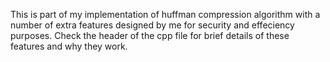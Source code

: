 This is part of my implementation of huffman compression algorithm with a number of extra features designed by me for security and effeciency purposes. Check the header of the cpp file for brief details of these features and why they work.
